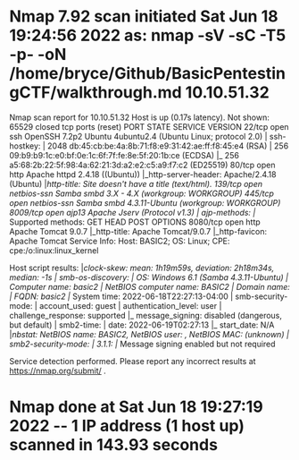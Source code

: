 # Nmap 7.92 scan initiated Sat Jun 18 19:24:56 2022 as: nmap -sV -sC -T5 -p- -oN /home/bryce/Github/BasicPentestingCTF/walkthrough.md 10.10.51.32
Nmap scan report for 10.10.51.32
Host is up (0.17s latency).
Not shown: 65529 closed tcp ports (reset)
PORT     STATE SERVICE     VERSION
22/tcp   open  ssh         OpenSSH 7.2p2 Ubuntu 4ubuntu2.4 (Ubuntu Linux; protocol 2.0)
| ssh-hostkey: 
|   2048 db:45:cb:be:4a:8b:71:f8:e9:31:42:ae:ff:f8:45:e4 (RSA)
|   256 09:b9:b9:1c:e0:bf:0e:1c:6f:7f:fe:8e:5f:20:1b:ce (ECDSA)
|_  256 a5:68:2b:22:5f:98:4a:62:21:3d:a2:e2:c5:a9:f7:c2 (ED25519)
80/tcp   open  http        Apache httpd 2.4.18 ((Ubuntu))
|_http-server-header: Apache/2.4.18 (Ubuntu)
|_http-title: Site doesn't have a title (text/html).
139/tcp  open  netbios-ssn Samba smbd 3.X - 4.X (workgroup: WORKGROUP)
445/tcp  open  netbios-ssn Samba smbd 4.3.11-Ubuntu (workgroup: WORKGROUP)
8009/tcp open  ajp13       Apache Jserv (Protocol v1.3)
| ajp-methods: 
|_  Supported methods: GET HEAD POST OPTIONS
8080/tcp open  http        Apache Tomcat 9.0.7
|_http-title: Apache Tomcat/9.0.7
|_http-favicon: Apache Tomcat
Service Info: Host: BASIC2; OS: Linux; CPE: cpe:/o:linux:linux_kernel

Host script results:
|_clock-skew: mean: 1h19m59s, deviation: 2h18m34s, median: -1s
| smb-os-discovery: 
|   OS: Windows 6.1 (Samba 4.3.11-Ubuntu)
|   Computer name: basic2
|   NetBIOS computer name: BASIC2 
|   Domain name:  
|   FQDN: basic2
|_  System time: 2022-06-18T22:27:13-04:00
| smb-security-mode: 
|   account_used: guest
|   authentication_level: user
|   challenge_response: supported
|_  message_signing: disabled (dangerous, but default)
| smb2-time: 
|   date: 2022-06-19T02:27:13
|_  start_date: N/A
|_nbstat: NetBIOS name: BASIC2, NetBIOS user: <unknown>, NetBIOS MAC: <unknown> (unknown)
| smb2-security-mode: 
|   3.1.1: 
|_    Message signing enabled but not required

Service detection performed. Please report any incorrect results at https://nmap.org/submit/ .
# Nmap done at Sat Jun 18 19:27:19 2022 -- 1 IP address (1 host up) scanned in 143.93 seconds
